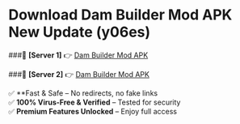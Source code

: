 # Download Dam Builder Mod APK New Update (y06es)  



###🔹 **[Server 1]** 👉 [Dam Builder Mod APK](https://apkcomod.com?title=Dam_Builder_Mod_APK) 

###🔹 **[Server 2]** 👉 [Dam Builder Mod APK](https://apkcomod.com?title=Dam_Builder_Mod_APK)  

✅ **Fast & Safe – No redirects, no fake links  
✅ **100% Virus-Free & Verified** – Tested for security  
✅ **Premium Features Unlocked** – Enjoy full access  


